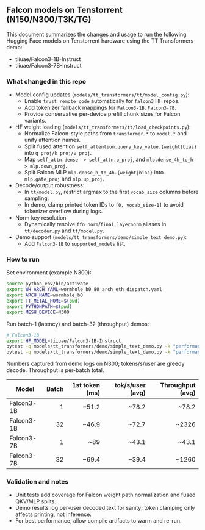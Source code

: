 ## Falcon models on Tenstorrent (N150/N300/T3K/TG)

This document summarizes the changes and usage to run the following Hugging Face models on Tenstorrent hardware using the TT Transformers demo:

- tiiuae/Falcon3-1B-Instruct
- tiiuae/Falcon3-7B-Instruct

### What changed in this repo

- Model config updates (`models/tt_transformers/tt/model_config.py`):
  - Enable `trust_remote_code` automatically for `falcon3` HF repos.
  - Add tokenizer fallback mappings for `Falcon3-1B`, `Falcon3-7B`.
  - Provide conservative per-device prefill chunk sizes for Falcon variants.
- HF weight loading (`models/tt_transformers/tt/load_checkpoints.py`):
  - Normalize Falcon-style paths from `transformer.*` to `model.*` and unify attention names.
  - Split fused attention `self_attention.query_key_value.{weight|bias}` into `q_proj/k_proj/v_proj`.
  - Map `self_attn.dense -> self_attn.o_proj`, and `mlp.dense_4h_to_h -> mlp.down_proj`.
  - Split Falcon MLP `mlp.dense_h_to_4h.{weight|bias}` into `mlp.gate_proj` and `mlp.up_proj`.
- Decode/output robustness:
  - In `tt/model.py`, restrict argmax to the first `vocab_size` columns before sampling.
  - In demo, clamp printed token IDs to `[0, vocab_size-1]` to avoid tokenizer overflow during logs.
- Norm key resolution
  - Dynamically resolve `ffn_norm`/`final_layernorm` aliases in `tt/decoder.py` and `tt/model.py`.
- Demo support (`models/tt_transformers/demo/simple_text_demo.py`):
  - Add `Falcon3-1B` to `supported_models` list.

### How to run

Set environment (example N300):

```bash
source python_env/bin/activate
export WH_ARCH_YAML=wormhole_b0_80_arch_eth_dispatch.yaml
export ARCH_NAME=wormhole_b0
export TT_METAL_HOME=$(pwd)
export PYTHONPATH=$(pwd)
export MESH_DEVICE=N300
```

Run batch-1 (latency) and batch-32 (throughput) demos:

```bash
# Falcon3-1B
export HF_MODEL=tiiuae/Falcon3-1B-Instruct
pytest -q models/tt_transformers/demo/simple_text_demo.py -k "performance and batch-1"
pytest -q models/tt_transformers/demo/simple_text_demo.py -k "performance and batch-32"
```

Numbers captured from demo logs on N300; tokens/s/user are greedy decode. Throughput is per-batch total.

| Model | Batch | 1st token (ms) | tok/s/user (avg) | Throughput (avg) |
|---|---:|---:|---:|---:|
| Falcon3-1B | 1 | ~51.2 | ~78.2 | ~78.2 |
| Falcon3-1B | 32 | ~46.9 | ~72.7 | ~2326 |
| Falcon3-7B | 1 | ~89 | ~43.1 | ~43.1 |
| Falcon3-7B | 32 | ~69.4 | ~39.4 | ~1260 |

### Validation and notes

- Unit tests add coverage for Falcon weight path normalization and fused QKV/MLP splits.
- Demo results log per-user decoded text for sanity; token clamping only affects printing, not inference.
- For best performance, allow compile artifacts to warm and re-run.
